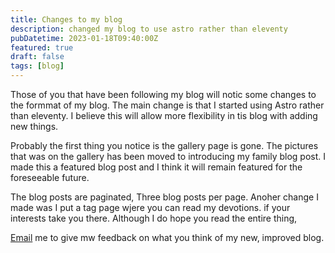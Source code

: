 ```yaml
---
title: Changes to my blog
description: changed my blog to use astro rather than eleventy
pubDatetime: 2023-01-18T09:40:00Z
featured: true
draft: false
tags: [blog]
---
```


Those of you that have been following my blog will notic some changes to the formmat of my blog. The main change is that I started using Astro rather than eleventy. I believe this will allow more flexibility in tis blog with adding new things.

Probably the first thing you notice is the gallery page is gone. The pictures that was on the gallery has been moved to introducing my family blog post. I made this a featured blog post and I think it will remain featured for the foreseeable future.

The blog posts are paginated, Three blog posts per page. Anoher change I made was I put a tag page wjere you can read my devotions. if your interests take you there. Although I do hope you read the entire thing,

[Email](mailto:kensarco120353@gmail.com) me to give mw feedback on what you think of my new, improved blog.

